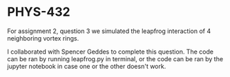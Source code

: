 # PHYS-432

For assignment 2, question 3 we simulated the leapfrog interaction of 4 neighboring vortex rings.

I collaborated with Spencer Geddes to complete this question. The code can be ran by running leapfrog.py in terminal, or the code can be ran by the jupyter notebook in case one or the other doesn't work.